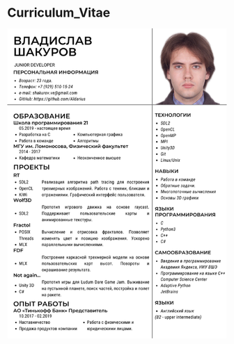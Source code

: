 # Curriculum_Vitae
<img src="https://github.com/Aldarius/Curriculum_Vitae/blob/master/ShakurovVE_Resume.png?raw=false">
